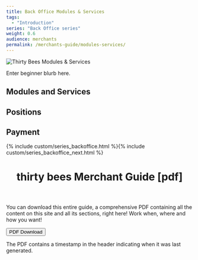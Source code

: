 ```yaml
---
title: Back Office Modules & Services
tags:
  - "Introduction"
series: "Back Office series"
weight: 0.6
audience: merchants
permalink: /merchants-guide/modules-services/
---
```


![Thirty Bees Modules & Services]({{baseurl}}/thirtybees/images/merchants-guide/modules-services.jpg  "Thirty Bees Modules & Services")

Enter beginner blurb here.

## Modules and Services

## Positions

## Payment

{% include custom/series_backoffice.html %}{% include custom/series_backoffice_next.html %}

<header class="panel panel-default>
<div class="panel-heading>
<h1 class="panel-title">
thirty bees Merchant Guide [pdf]
</h2>
</header>
</div>
<div class="panel-body">
You can download this entire guide, a comprehensive PDF containing all the content on this site and all its sections, right here!  Work when, where and how you want!

<a rel="help bookmark" target="_blank" class="noCrossRef" href="{{base}}/thirtybees/pdf/thirtybees_devdocs.pdf"><button type="button" class="btn btn-default" class="pull-right" aria-label="Left Align"><span class="glyphicon glyphicon-download-alt" aria-hidden="true"></span> PDF Download</button></a>
</div>
<footer class="panel-footer">
The PDF contains a timestamp in the header indicating when it was last generated.
</footer>